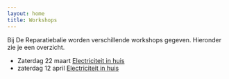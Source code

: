 ```yaml
---
layout: home
title: Workshops
---
```


Bij De Reparatiebalie worden verschillende workshops gegeven. Hieronder zie je een overzicht.

* Zaterdag 22 maart [Electriciteit in huis](/workshop/elektriciteit_in_huis)
* zaterdag 12 april [Electriciteit in huis](/workshop/elektriciteit_in_huis)
